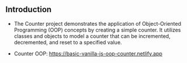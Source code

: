 ## Introduction

- The Counter project demonstrates the application of Object-Oriented Programming (OOP) concepts by creating a simple counter. It utilizes classes and objects to model a counter that can be incremented, decremented, and reset to a specified value.

- Counter OOP: https://basic-vanilla-js-oop-counter.netlify.app
